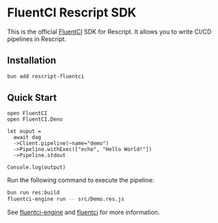 # FluentCI Rescript SDK

This is the official [FluentCI](https://fluentci.io) SDK for Rescript. It allows you to write CI/CD pipelines in Rescript.

## Installation

```sh
bun add rescript-fluentci
```

## Quick Start

```rescript
open FluentCI
open FluentCI.Deno

let ouput =
  await dag
  ->Client.pipeline(~name="demo")
  ->Pipeline.withExec(["echo", "Hello World!"])
  ->Pipeline.stdout

Console.log(output)
```

Run the following command to execute the pipeline:

```sh
bun run res:build
fluentci-engine run -- src/Demo.res.js  
```

See [fluentci-engine](https://github.com/fluentc-io/fluentci-engine) and [fluentci](https://github.com/fluentci-io/fluentci) for more information.

